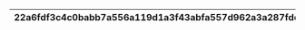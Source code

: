 |22a6fdf3c4c0babb7a556a119d1a3f43abfa557d962a3a287fdd67e5ddff5746|456d048427f9a4c4c07acda5525c86409c132ebf42125fd35a756795804a5b5b|22543195cab120fc5a23b3d142aa3a62f1915a5a76cc029ea1c8d03ae70e8da9|d5c3ded47bd36cc70b2600052a8e89874d40920e21d990aadb4e01abc12dbad7|a38a97b9022864a72e90fe124ed62de717c97f8ab61314d5f317b35671355d0d|dddc61caabbbd467c00dfad6a6b8890b938565e4c3cf002d16de9d67d9dfba61|e738641f654ed6e8642966be263f49999a62f5aa7f8dd16a914b4183d31ce8cc|0f1fdfda4e5fe926f88830416ba3fb31dee530f4cf212c5dbd2058b452baa214|bd872242a5fa01aea637b26e37551a8b36587470d4546f6d29e2e3bccacd47e8|4e81c2aa9222024cd664e52f76aca039e25ea8f52c83e600f31de7caae13b9af|afb9a0556c728e6408cec37cf23886d9cf329cb6e01dac82ce21004a71c779e0|
| --- | --- | --- | --- | --- | --- | --- | --- | --- | --- | --- |